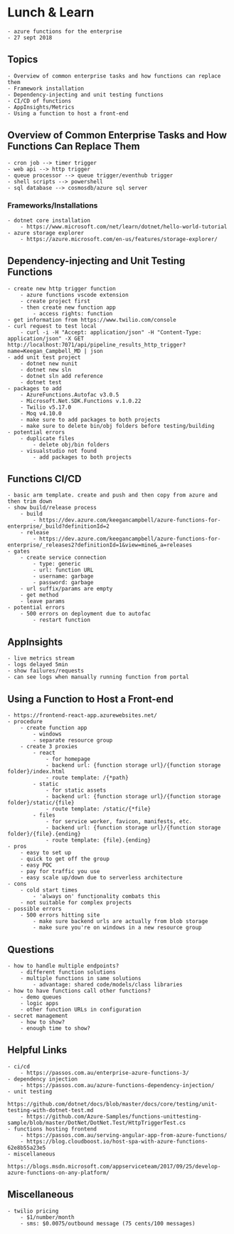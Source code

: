# Lunch & Learn
    - azure functions for the enterprise
    - 27 sept 2018

## Topics
    - Overview of common enterprise tasks and how functions can replace them
    - Framework installation
    - Dependency-injecting and unit testing functions
    - CI/CD of functions
    - AppInsights/Metrics
    - Using a function to host a front-end

## Overview of Common Enterprise Tasks and How Functions Can Replace Them
    - cron job --> timer trigger
    - web api --> http trigger
    - queue processor --> queue trigger/eventhub trigger
    - shell scripts --> powershell
    - sql database --> cosmosdb/azure sql server

### Frameworks/Installations
    - dotnet core installation
        - https://www.microsoft.com/net/learn/dotnet/hello-world-tutorial
    - azure storage explorer
        - https://azure.microsoft.com/en-us/features/storage-explorer/
    
## Dependency-injecting and Unit Testing Functions
    - create new http trigger function
        - azure functions vscode extension
        - create project first
        - then create new function app
            - access rights: function
    - get information from https://www.twilio.com/console
    - curl request to test local
        - curl -i -H "Accept: application/json" -H "Content-Type: application/json" -X GET http://localhost:7071/api/pipeline_results_http_trigger?name=Keegan_Campbell_MD | json
    - add unit test project
        - dotnet new nunit
        - dotnet new sln
        - dotnet sln add reference
        - dotnet test
    - packages to add
        - AzureFunctions.Autofac v3.0.5
        - Microsoft.Net.SDK.Functions v.1.0.22
        - Twilio v5.17.0
        - Moq v4.10.0
        - make sure to add packages to both projects
        - make sure to delete bin/obj folders before testing/building
    - potential errors
        - duplicate files
            - delete obj/bin folders
        - visualstudio not found
            - add packages to both projects

## Functions CI/CD
    - basic arm template. create and push and then copy from azure and then trim down
    - show build/release process
        - build
            - https://dev.azure.com/keegancampbell/azure-functions-for-enterprise/_build?definitionId=2
        - release
            - https://dev.azure.com/keegancampbell/azure-functions-for-enterprise/_releases2?definitionId=1&view=mine&_a=releases
    - gates
        - create service connection
            - type: generic
            - url: function URL
            - username: garbage
            - password: garbage
        - url suffix/params are empty
        - get method
        - leave params
    - potential errors
        - 500 errors on deployment due to autofac
            - restart function

## AppInsights
    - live metrics stream
    - logs delayed 5min
    - show failures/requests
    - can see logs when manually running function from portal

## Using a Function to Host a Front-end
    - https://frontend-react-app.azurewebsites.net/
    - procedure
        - create function app
            - windows
            - separate resource group
        - create 3 proxies
            - react
                - for homepage
                - backend url: {function storage url}/{function storage folder}/index.html
                - route template: /{*path}
            - static
                - for static assets
                - backend url: {function storage url}/{function storage folder}/static/{file}
                - route template: /static/{*file}
            - files
                - for service worker, favicon, manifests, etc.
                - backend url: {function storage url}/{function storage folder}/{file}.{ending}
                - route template: {file}.{ending}
    - pros
        - easy to set up
        - quick to get off the group
        - easy POC
        - pay for traffic you use
        - easy scale up/down due to serverless architecture
    - cons
        - cold start times
            - 'always on' functionality combats this
        - not suitable for complex projects
    - possible errors
        - 500 errors hitting site
            - make sure backend urls are actually from blob storage
            - make sure you're on windows in a new resource group
    
## Questions
    - how to handle multiple endpoints?
        - different function solutions
        - multiple functions in same solutions
            - advantage: shared code/models/class libraries
    - how to have functions call other functions?
        - demo queues
        - logic apps
        - other function URLs in configuration
    - secret management
        - how to show?
        - enough time to show?

## Helpful Links
    - ci/cd
        - https://passos.com.au/enterprise-azure-functions-3/
    - dependency injection
        - https://passos.com.au/azure-functions-dependency-injection/
    - unit testing
        - https://github.com/dotnet/docs/blob/master/docs/core/testing/unit-testing-with-dotnet-test.md
        - https://github.com/Azure-Samples/functions-unittesting-sample/blob/master/DotNet/DotNet.Test/HttpTriggerTest.cs
    - functions hosting frontend
        - https://passos.com.au/serving-angular-app-from-azure-functions/
        - https://blog.cloudboost.io/host-spa-with-azure-functions-62e8b55a23e5
    - miscellaneous
        - https://blogs.msdn.microsoft.com/appserviceteam/2017/09/25/develop-azure-functions-on-any-platform/

## Miscellaneous
    - twilio pricing
        - $1/number/month
        - sms: $0.0075/outbound message (75 cents/100 messages)